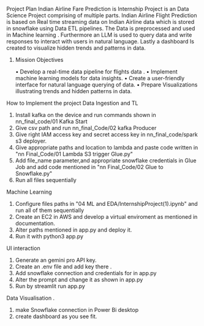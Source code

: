 Project Plan 
Indian Airline Fare Prediction is Internship Project is an Data Science Project comprising of multiple parts. Indian Airline Flight Prediction is based on Real time streaming data on Indian Airline data which is stored in snowflake using Data ETL pipelines. The Data is preprocessed and used in Machine learning . Furthermore an LLM is used to query data and write responses to interact with users in natural language. Lastly a dashboard Is created to visualize hidden trends and patterns in data. 

1. Mission Objectives
   
    • Develop a real-time data pipeline for flights data .
    • Implement machine learning models for data insights.
    • Create a user-friendly interface for natural language querying of data.
    • Prepare Visualizations illustrating trends and hidden patterns in data.

How to Implement the project
Data Ingestion and TL
1. Install kafka on the device and run commands shown in nn_final_code/01 Kafka Start
2. Give csv path and run nn_final_Code/02 kafka Producer
3. Give right IAM access key and secret access key in nn_final_code/spark s3 deployer.
4. Give appropriate paths and location to lambda and paste code written in "nn Final_Code/01 Lambda S3 trigger Glue.py"
5. Add file_name parameter,and appropriate snowflake credentials in Glue Job and add code mentioned in "nn Final_Code/02 Glue to Snowflake.py"
6. Run all files sequentially

Machine Learning
1. Configure files paths in "04 ML and EDA/InternshipProject(1).ipynb" and run all of them sequentially
2. Create an EC2 in AWS and develop a virtual enviroment as mentioned in documentation.
3. Alter paths mentioned in app.py and deploy it.
4. Run it with python3 app.py

UI interaction
1. Generate an gemini pro API key.
2. Create an .env file and add key there .
3. Add snowflake connection and credentials for in app.py
4. Alter the prompt and change it as shown in app.py
5. Run by streamlit run app.py  

Data Visualisation .
1. make Snowflake connection in Power Bi desktop
2. create dashboard as you see fit.
    
